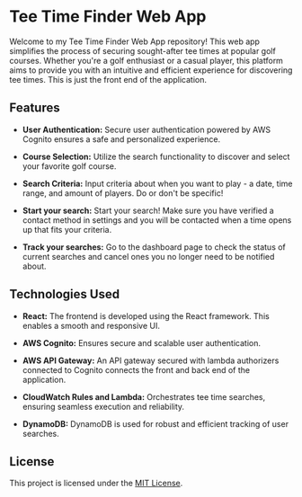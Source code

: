 # Tee Time Finder Web App

Welcome to my Tee Time Finder Web App repository! This web app simplifies the process of securing sought-after tee times at popular golf courses. Whether you're a golf enthusiast or a casual player, this platform aims to provide you with an intuitive and efficient experience for discovering tee times. This is just the front end of the application.

## Features

- **User Authentication:** Secure user authentication powered by AWS Cognito ensures a safe and personalized experience.

- **Course Selection:** Utilize the search functionality to discover and select your favorite golf course.

- **Search Criteria:** Input criteria about when you want to play - a date, time range, and amount of players. Do or don't be specific!

- **Start your search:** Start your search! Make sure you have verified a contact method in settings and you will be contacted when a time opens up that fits your criteria.

- **Track your searches:** Go to the dashboard page to check the status of current searches and cancel ones you no longer need to be notified about.

## Technologies Used

- **React:** The frontend is developed using the React framework. This enables a smooth and responsive UI.

- **AWS Cognito:** Ensures secure and scalable user authentication.

- **AWS API Gateway:** An API gateway secured with lambda authorizers connected to Cognito connects the front and back end of the application. 

- **CloudWatch Rules and Lambda:** Orchestrates tee time searches, ensuring seamless execution and reliability.

- **DynamoDB:** DynamoDB is used for robust and efficient tracking of user searches.

## License

This project is licensed under the [MIT License](LICENSE.md).
